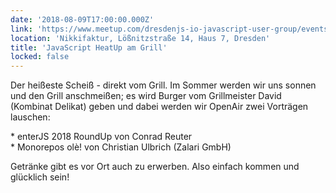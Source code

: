 ```yaml
---
date: '2018-08-09T17:00:00.000Z'
link: 'https://www.meetup.com/dresdenjs-io-javascript-user-group/events/xjdvpnyxlbmb/'
location: 'Nikkifaktur, Lößnitzstraße 14, Haus 7, Dresden'
title: 'JavaScript HeatUp am Grill'
locked: false
---
```

Der heißeste Scheiß - direkt vom Grill. Im Sommer werden wir uns sonnen und den Grill anschmeißen; es wird Burger vom Grillmeister David (Kombinat Delikat) geben und dabei werden wir OpenAir zwei Vorträgen lauschen:

\* enterJS 2018 RoundUp von Conrad Reuter  
\* Monorepos olè! von Christian Ulbrich (Zalari GmbH)

Getränke gibt es vor Ort auch zu erwerben. Also einfach kommen und glücklich sein!
